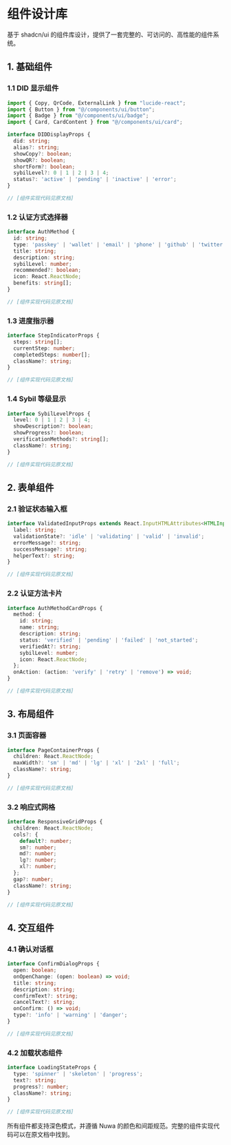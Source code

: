 # 组件设计库

基于 shadcn/ui 的组件库设计，提供了一套完整的、可访问的、高性能的组件系统。

## 1. 基础组件

### 1.1 DID 显示组件
```typescript
import { Copy, QrCode, ExternalLink } from "lucide-react";
import { Button } from "@/components/ui/button";
import { Badge } from "@/components/ui/badge";
import { Card, CardContent } from "@/components/ui/card";

interface DIDDisplayProps {
  did: string;
  alias?: string;
  showCopy?: boolean;
  showQR?: boolean;
  shortForm?: boolean;
  sybilLevel?: 0 | 1 | 2 | 3 | 4;
  status?: 'active' | 'pending' | 'inactive' | 'error';
}

// [组件实现代码见原文档]
```

### 1.2 认证方式选择器
```typescript
interface AuthMethod {
  id: string;
  type: 'passkey' | 'wallet' | 'email' | 'phone' | 'github' | 'twitter';
  title: string;
  description: string;
  sybilLevel: number;
  recommended?: boolean;
  icon: React.ReactNode;
  benefits: string[];
}

// [组件实现代码见原文档]
```

### 1.3 进度指示器
```typescript
interface StepIndicatorProps {
  steps: string[];
  currentStep: number;
  completedSteps: number[];
  className?: string;
}

// [组件实现代码见原文档]
```

### 1.4 Sybil 等级显示
```typescript
interface SybilLevelProps {
  level: 0 | 1 | 2 | 3 | 4;
  showDescription?: boolean;
  showProgress?: boolean;
  verificationMethods?: string[];
  className?: string;
}

// [组件实现代码见原文档]
```

## 2. 表单组件

### 2.1 验证状态输入框
```typescript
interface ValidatedInputProps extends React.InputHTMLAttributes<HTMLInputElement> {
  label: string;
  validationState?: 'idle' | 'validating' | 'valid' | 'invalid';
  errorMessage?: string;
  successMessage?: string;
  helperText?: string;
}

// [组件实现代码见原文档]
```

### 2.2 认证方法卡片
```typescript
interface AuthMethodCardProps {
  method: {
    id: string;
    name: string;
    description: string;
    status: 'verified' | 'pending' | 'failed' | 'not_started';
    verifiedAt?: string;
    sybilLevel: number;
    icon: React.ReactNode;
  };
  onAction: (action: 'verify' | 'retry' | 'remove') => void;
}

// [组件实现代码见原文档]
```

## 3. 布局组件

### 3.1 页面容器
```typescript
interface PageContainerProps {
  children: React.ReactNode;
  maxWidth?: 'sm' | 'md' | 'lg' | 'xl' | '2xl' | 'full';
  className?: string;
}

// [组件实现代码见原文档]
```

### 3.2 响应式网格
```typescript
interface ResponsiveGridProps {
  children: React.ReactNode;
  cols?: {
    default?: number;
    sm?: number;
    md?: number;
    lg?: number;
    xl?: number;
  };
  gap?: number;
  className?: string;
}

// [组件实现代码见原文档]
```

## 4. 交互组件

### 4.1 确认对话框
```typescript
interface ConfirmDialogProps {
  open: boolean;
  onOpenChange: (open: boolean) => void;
  title: string;
  description: string;
  confirmText?: string;
  cancelText?: string;
  onConfirm: () => void;
  type?: 'info' | 'warning' | 'danger';
}

// [组件实现代码见原文档]
```

### 4.2 加载状态组件
```typescript
interface LoadingStateProps {
  type: 'spinner' | 'skeleton' | 'progress';
  text?: string;
  progress?: number;
  className?: string;
}

// [组件实现代码见原文档]
```

所有组件都支持深色模式，并遵循 Nuwa 的颜色和间距规范。完整的组件实现代码可以在原文档中找到。 